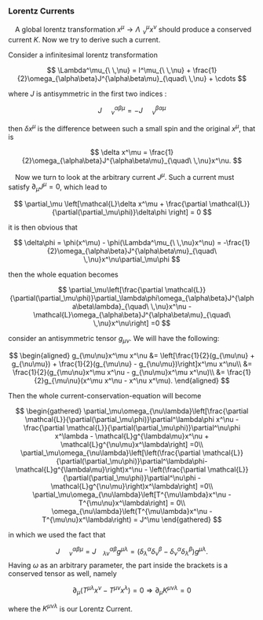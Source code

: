 ### Lorentz Currents

&emsp;A global lorentz transformation $x^\mu \to \Lambda^\mu_{\ \,\nu}x^\nu$ should produce a conserved current $K$. Now we try to derive such a current.

Consider a infinitesimal lorentz transformation 

$$
\Lambda^\mu_{\ \,\nu} = I^\mu_{\ \,\nu} + \frac{1}{2}\omega_{\alpha\beta}J^{\alpha\beta\mu}_{\quad\ \,\nu} + \cdots
$$

where $J$ is antisymmetric in the first two indices :

$$
J^{\alpha\beta\mu}_{\quad\ \,\nu} = -J^{\beta\alpha\mu}_{\quad\ \,\nu}
$$

then $\delta x^\mu$ is the difference between such a small spin and the original $x^\mu$, that is 

$$
\delta x^\mu = \frac{1}{2}\omega_{\alpha\beta}J^{\alpha\beta\mu}_{\quad\ \,\nu}x^\nu.
$$

&emsp;Now we turn to look at the arbitrary current $J^\mu$. Such a current must satisfy $\partial_\mu J^\mu = 0$, which lead to

$$
\partial_\mu \left[\mathcal{L}\delta x^\mu + \frac{\partial \mathcal{L}}{\partial(\partial_\mu\phi)}\delta\phi \right] = 0
$$

it is then obvious that 

$$
\delta\phi = \phi(x^\mu) - \phi(\Lambda^\mu_{\ \,\nu}x^\nu)  = -\frac{1}{2}\omega_{\alpha\beta}J^{\alpha\beta\mu}_{\quad\ \,\nu}x^\nu\partial_\mu\phi
$$

then the whole equation becomes

$$
\partial_\mu\left[\frac{\partial \mathcal{L}}{\partial(\partial_\mu\phi)}\partial_\lambda\phi\omega_{\alpha\beta}J^{\alpha\beta\lambda}_{\quad\ \,\nu}x^\nu - \mathcal{L}\omega_{\alpha\beta}J^{\alpha\beta\mu}_{\quad\ \,\nu}x^\nu\right] =0
$$

consider an antisymmetric tensor $g_{\mu\nu}$. We will have the following:

$$
\begin{aligned}
    g_{\mu\nu}x^\mu x^\nu
    &=  \left[\frac{1}{2}(g_{\mu\nu} + g_{\nu\mu}) + \frac{1}{2}(g_{\mu\nu} - g_{\nu\mu})\right]x^\mu x^\nu\\
    &=  \frac{1}{2}(g_{\mu\nu}x^\mu x^\nu - g_{\nu\mu}x^\mu x^\nu)\\
    &=  \frac{1}{2}g_{\mu\nu}(x^\mu x^\nu - x^\nu x^\mu).
\end{aligned}
$$

Then the whole current-conservation-equation will become

$$
\begin{gathered}
    \partial_\mu\omega_{\nu\lambda}\left[\frac{\partial \mathcal{L}}{\partial(\partial_\mu\phi)}\partial^\lambda\phi x^\nu - \frac{\partial \mathcal{L}}{\partial(\partial_\mu\phi)}\partial^\nu\phi x^\lambda - \mathcal{L}g^{\lambda\mu}x^\nu + \mathcal{L}g^{\nu\mu}x^\lambda\right] =0\\
    \partial_\mu\omega_{\nu\lambda}\left[\left(\frac{\partial \mathcal{L}}{\partial(\partial_\mu\phi)}\partial^\lambda\phi-  \mathcal{L}g^{\lambda\mu}\right)x^\nu - \left(\frac{\partial \mathcal{L}}{\partial(\partial_\mu\phi)}\partial^\nu\phi  - \mathcal{L}g^{\nu\mu}\right)x^\lambda\right] =0\\
    \partial_\mu\omega_{\nu\lambda}\left[T^{\mu\lambda}x^\nu - T^{\mu\nu}x^\lambda\right] = 0\\
    \omega_{\nu\lambda}\left(T^{\mu\lambda}x^\nu - T^{\mu\nu}x^\lambda\right) = J^\mu
\end{gathered}
$$

in which we used the fact that 

$$
J^{\alpha\beta\mu}_{\quad\ \,\nu} = J^{\alpha\beta}_{\quad\lambda\nu}g^{\mu\lambda} = (\delta^\alpha_\lambda\delta^\beta_\nu - \delta^\alpha_\nu\delta^\beta_\lambda)g^{\mu\lambda}.
$$
Having $\omega$ as an arbitrary parameter, the part inside the brackets is a conserved tensor as well, namely 

$$
\partial_\mu\left(T^{\mu\lambda}x^\nu - T^{\mu\nu}x^\lambda\right) = 0 \Longrightarrow \partial_\mu K^{\mu\nu\lambda} = 0
$$

where the $K^{\mu\nu\lambda}$ is our Lorentz Current.